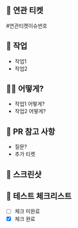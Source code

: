 🎫 연관 티켓
---
#연관티켓이슈번호

🙏 작업
----
- 작업1
- 작업2

💁‍♂️ 어떻게?
----
- 작업1 어떻게?
- 작업2 어떻게?

🙈 PR 참고 사항
----
- 질문?
- 추가 티켓

📸 스크린샷
----

🤖 테스트 체크리스트
----
- [ ] 체크 미완료
- [x] 체크 완료